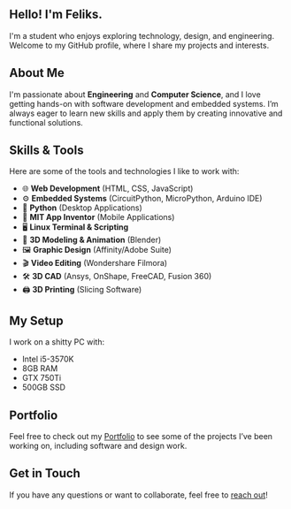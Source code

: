 ## Hello! I'm Feliks.
I'm a student who enjoys exploring technology, design, and engineering. Welcome to my GitHub profile, where I share my projects and interests.

## About Me
I'm passionate about **Engineering** and **Computer Science**, and I love getting hands-on with software development and embedded systems. I’m always eager to learn new skills and apply them by creating innovative and functional solutions.

## Skills & Tools
Here are some of the tools and technologies I like to work with:

- 🌐 **Web Development** (HTML, CSS, JavaScript)
- ⚙️ **Embedded Systems** (CircuitPython, MicroPython, Arduino IDE)
- 🐍 **Python** (Desktop Applications)
- 📱 **MIT App Inventor** (Mobile Applications)
- 🖥️ **Linux Terminal & Scripting**
- 🎨 **3D Modeling & Animation** (Blender)
- 🖼️ **Graphic Design** (Affinity/Adobe Suite)
- 🎬 **Video Editing** (Wondershare Filmora)
- 🛠️ **3D CAD** (Ansys, OnShape, FreeCAD, Fusion 360)
- 🖨️ **3D Printing** (Slicing Software)

## My Setup
I work on a shitty PC with:
- Intel i5-3570K
- 8GB RAM
- GTX 750Ti
- 500GB SSD

## Portfolio
Feel free to check out my [Portfolio](https://feliks-szyszka.github.io) to see some of the projects I’ve been working on, including software and design work.

## Get in Touch
If you have any questions or want to collaborate, feel free to [reach out](https://feliks-szyszka.github.io/contact.html)!
